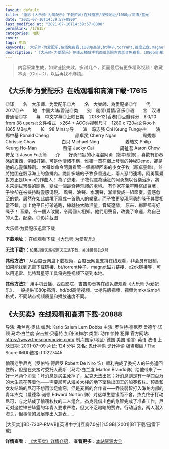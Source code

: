 ```yaml
---
layout: default
title: '电影《大乐师·为爱配乐》下载资源/在线播放/视频地址/1080p/高清/蓝光'
date: "2021-07-10T14:39:57+0800"
last_modified_at: "2021-07-10T14:39:57+0800"
permalink: /17615/
categories: 电影
cover:
tags: 电影
keywords: '大乐师·为爱配乐,在线免费看,1080p高清,bt种子,torrent,百度云盘,magnet,磁力链,迅雷下载资源'
description: '《大乐师·为爱配乐》在线云播放手机西瓜影院吉吉影音免费看，1080p高清bd/hd未删减完整版和tc抢先枪版，mkv/mp4格式，附带bt/torrent种子、magnet/磁力链、百度云盘、网盘资源迅雷下载链接'
---
```


>内容采集生成，如果链接失效，多试几个，页面最后有更多精彩视频！收藏本页（Ctrl+D)，以后再找不麻烦。


## 《大乐师·为爱配乐》在线观看和高清下载-17615

◎译　　名　大乐师．为爱配乐◎片　　名　大樂師．為愛配樂◎年　　代　2017◎产　　地　中国大陆/香港◎类　　别　剧情/爱情/音乐◎语　　言　汉语普通话◎字　　幕　中文字幕◎上映日期　2018-12(香港)◎豆瓣评分　6.0/10 from 38 users◎文件格式　x264 + ACC◎视频尺寸　1280 x 720◎文件大小　1865 MB◎片　　长　98 Mins◎导　　演　冯志强 Chi Keung Fung◎主　　演　郑中基 Ronald Cheng　　　　　　颜卓灵 Cherry Ngan　　　　　　周秀娜 Chrissie Chaw　　　　　　白只 Michael Ning　　　　　　姜皓文 Philip Keung Ho-Man　　　　　　蔡洁 Jacky Cai　　　　　　周祉君 Aaron Chow　　　　　　符龙飞 Jason Fu◎简　　介　　好勇鬥狠的小混混阿勇（鄭中基飾），喜歡有節奏感的東西，例如打架。可是他情緒不穩，惟獨一首在網上發表的神秘Demo，卻是他的心靈鎮靜劑。 大哥雄命令阿勇看管一個綁架回來的少女子牧（顏卓靈飾），並將她困在飄浮海上的魚排內。詭計多端的子牧多番逃走，兩人惡鬥連場，阿勇驚覺對方正是Demo的作曲人！ 為了逃走，子牧假意為躁狂的阿勇施以音樂治療，將本來劍拔弩張的關係，變成一個最奇特荒謬的處境。 有作家在坐牢時寫成巨著，子牧卻在被挾持時靈感湧現。 風聲、浪聲、水滴聲，漸漸變成一組節奏。靈感忽至的她，居然在如此處境下寫成一首動人的樂章。而子牧更發現阿勇的嗓子其實相當不錯，加上他平日打架逃跑，練就強大肺活量，音域遼闊。 原來，綁匪都有好嗓子！ 音樂，令一個人改變，令兩個人相知。他們用聲音，改變了命運，為自己的人生，配樂。◎影片截图


大乐师·为爱配乐迅雷下载

**下载地址**： [在线观看下载 《大乐师·为爱配乐》](https://www.993dy.com//vod-detail-id-28971.html) 


**无法下载?**：`如果迅雷因版权原因无法下载，关注微信公众号 `

**其他方法1**：从百度云网盘下载视频，百度云网盘支持在线观看，非会员有限制，如果能找到迅雷下载链接、bt/torrent种子、magnet磁力链接、e2dk链接等，可以用迅雷、比特彗星等工具将完整视频下载到本地。

**其他方法2**：用手机云播、西瓜影院、吉吉影音等在线免费观看《大乐师·为爱配乐》，一般提供1080p高清、hd/bd高清视频、tc抢先版视频，视频为mkv或mp4格式，不同站点视频质量和播放速度不同。


## 《大买卖》在线观看和高清下载-20888

导演: 弗兰克·奥兹 编剧: Kario Salem Lem Dobbs 主演: 罗伯特·德尼罗 爱德华·诺顿 马龙·白兰度 安吉拉·贝塞特 加利·法梅尔 类型: 动作 惊悚 犯罪 官方网站: https://www.thescoremovie.com/ 制片国家/地区: 德国 美国 语言: 英语 法语 上映日期: 2001-07-09 片长: 124 分钟 又名: 鬼计神偷 诡计神偷 极盗爆破 / The Score IMDb链接: tt0227445

偷窃老手尼克（罗伯特·德尼罗 Robert De Niro 饰）顺利完成了委托人的任务返回住所，但是在交接时委托人麦斯（马龙·白兰度 Marlon Brando饰）给他带来了一好一坏两个消息：坏消息是买主死掉了，尼克无法出货；好消息则是有一单四百万的大生意在等着他——需要尼可从海关大楼的地下室偷出国王的加冕权杖。预备和女友结婚的尼可不想再涉足偷窃，但是麦斯的合作者——乔装弱智打入海关内部的青年杰克（爱德华·诺顿 Edward Norton 饰）对这单生意锲而不舍，杰克终于打动尼可，与之结成了偷窃权杖的二人组合。杰克凭借出色的急智完成了准备工作，尼可对这位锋芒毕露的年青人要求严格，但又不乏暗暗的赞许。行动当夜，两人潜入海关，但事情的发展却出人意表……


[大买卖][BD-720P-RMVB][英语中字][豆瓣7.0分][1.5GB][2001][BT下载/迅雷下载]

**详情查看**： [《大买卖》详情介绍](/movie/20888/)， **查看更多**：[本站资源大全](/movie/t/all/)


